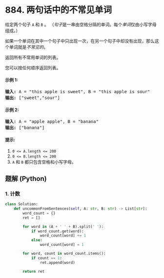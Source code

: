 # 884. 两句话中的不常见单词
给定两个句子 ```A``` 和 ```B``` 。 （*句子*是一串由空格分隔的单词。每个*单词*仅由小写字母组成。）

如果一个单词在其中一个句子中只出现一次，在另一个句子中却没有出现，那么这个单词就是*不常见的*。

返回所有不常用单词的列表。

您可以按任何顺序返回列表。

#### 示例 1:
<pre>
<strong>输入:</strong> A = "this apple is sweet", B = "this apple is sour"
<strong>输出:</strong> ["sweet","sour"]
</pre>

#### 示例 2:
<pre>
<strong>输入:</strong> A = "apple apple", B = "banana"
<strong>输出:</strong> ["banana"]
</pre>

#### 提示:
1. ```0 <= A.length <= 200```
2. ```0 <= B.length <= 200```
3. ```A``` 和 ```B``` 都只包含空格和小写字母。

## 题解 (Python)

### 1. 计数
```Python
class Solution:
    def uncommonFromSentences(self, A: str, B: str) -> List[str]:
        word_count = {}
        ret = []

        for word in (A + ' ' + B).split(' '):
            if word_count.get(word):
                word_count[word] += 1
            else:
                word_count[word] = 1

        for word, count in word_count.items():
            if count == 1:
                ret.append(word)

        return ret
```
